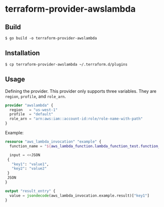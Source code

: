 # terraform-provider-awslambda

## Build

```console
$ go build -o terraform-provider-awslambda 
```

## Installation

```console
$ cp terraform-provider-awslambda ~/.terraform.d/plugins
```

## Usage

Defining the provider. This provider only supports three variables. They are `region`, `profile`, and `role_arn`.

```terraform
provider "awslambda" {
  region   = "us-west-1"
  profile  = "default"
  role_arn = "arn:aws:iam::account-id:role/role-name-with-path"
}
```

Example:

```terraform
resource "aws_lambda_invocation" "example" {
  function_name = "${aws_lambda_function.lambda_function_test.function_name}"

  input = <<JSON
 {
   "key1": "value1",
   "key2": "value2"
 }
 JSON
}

output "result_entry" {
  value = jsondecode(aws_lambda_invocation.example.result)["key1"]
}
```
